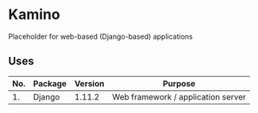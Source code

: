 # Kamino
Placeholder for web-based (Django-based) applications

## Uses
No. | Package | Version | Purpose
--- | ------- | ------- | -------
1. | Django | 1.11.2 | Web framework / application server
